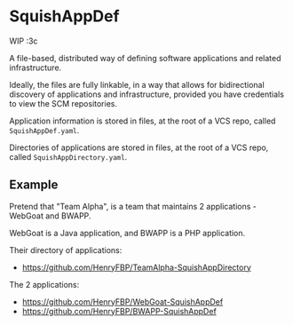 # SquishAppDef

WIP :3c

A file-based, distributed way of defining software applications and related infrastructure.

Ideally, the files are fully linkable, in a way that allows for bidirectional discovery of applications and infrastructure, provided you have credentials to view the SCM repositories.

Application information is stored in files, at the root of a VCS repo, called `SquishAppDef.yaml`.

Directories of applications are stored in files, at the root of a VCS repo, called `SquishAppDirectory.yaml`.

## Example

Pretend that "Team Alpha", is a team that maintains 2 applications - WebGoat and BWAPP.

WebGoat is a Java application, and BWAPP is a PHP application.

Their directory of applications:

- https://github.com/HenryFBP/TeamAlpha-SquishAppDirectory

The 2 applications:

- https://github.com/HenryFBP/WebGoat-SquishAppDef
- https://github.com/HenryFBP/BWAPP-SquishAppDef
